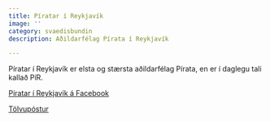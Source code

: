 ```yaml
---
title: Píratar í Reykjavík
image: ''
category: svaedisbundin
description: Aðildarfélag Pírata í Reykjavík

---
```

Píratar í Reykjavík er elsta og stærsta aðildarfélag Pírata, en er í daglegu tali kallað PíR.

[Píratar í Reykjavík á Facebook](https://www.facebook.com/PiratarReykjavik/)

[Tölvupóstur](reykjavik@piratar.is)